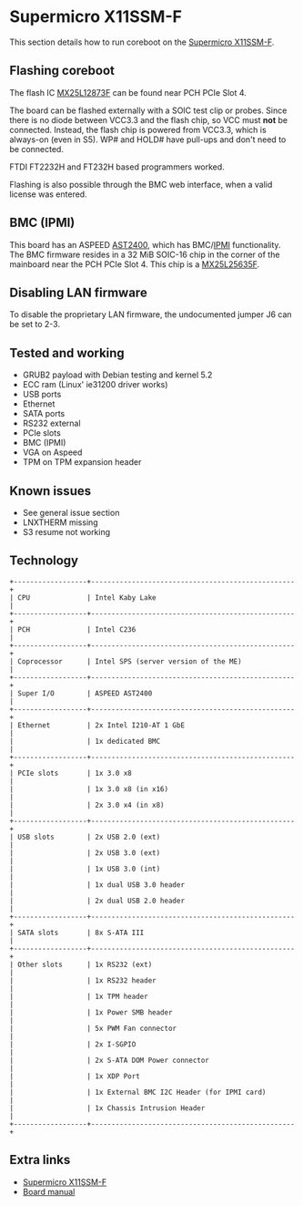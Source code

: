 # Supermicro X11SSM-F

This section details how to run coreboot on the [Supermicro X11SSM-F].

## Flashing coreboot

The flash IC [MX25L12873F] can be found near PCH PCIe Slot 4.

The board can be flashed externally with a SOIC test clip or probes. Since
there is no diode between VCC3.3 and the flash chip, so VCC must **not** be
connected. Instead, the flash chip is powered from VCC3.3, which is always-on
(even in S5). WP# and HOLD# have pull-ups and don't need to be connected.

FTDI FT2232H and FT232H based programmers worked.

Flashing is also possible through the BMC web interface, when a valid license was entered.

## BMC (IPMI)

This board has an ASPEED [AST2400], which has BMC/[IPMI] functionality. The BMC firmware resides in a
32 MiB SOIC-16 chip in the corner of the mainboard near the PCH PCIe Slot 4. This chip is a
[MX25L25635F].

## Disabling LAN firmware

To disable the proprietary LAN firmware, the undocumented jumper J6 can be set to 2-3.

## Tested and working

- GRUB2 payload with Debian testing and kernel 5.2
- ECC ram (Linux' ie31200 driver works)
- USB ports
- Ethernet
- SATA ports
- RS232 external
- PCIe slots
- BMC (IPMI)
- VGA on Aspeed
- TPM on TPM expansion header

## Known issues

- See general issue section
- LNXTHERM missing
- S3 resume not working

## Technology

```eval_rst
+------------------+--------------------------------------------------+
| CPU              | Intel Kaby Lake                                  |
+------------------+--------------------------------------------------+
| PCH              | Intel C236                                       |
+------------------+--------------------------------------------------+
| Coprocessor      | Intel SPS (server version of the ME)             |
+------------------+--------------------------------------------------+
| Super I/O        | ASPEED AST2400                                   |
+------------------+--------------------------------------------------+
| Ethernet         | 2x Intel I210-AT 1 GbE                           |
|                  | 1x dedicated BMC                                 |
+------------------+--------------------------------------------------+
| PCIe slots       | 1x 3.0 x8                                        |
|                  | 1x 3.0 x8 (in x16)                               |
|                  | 2x 3.0 x4 (in x8)                                |
+------------------+--------------------------------------------------+
| USB slots        | 2x USB 2.0 (ext)                                 |
|                  | 2x USB 3.0 (ext)                                 |
|                  | 1x USB 3.0 (int)                                 |
|                  | 1x dual USB 3.0 header                           |
|                  | 2x dual USB 2.0 header                           |
+------------------+--------------------------------------------------+
| SATA slots       | 8x S-ATA III                                     |
+------------------+--------------------------------------------------+
| Other slots      | 1x RS232 (ext)                                   |
|                  | 1x RS232 header                                  |
|                  | 1x TPM header                                    |
|                  | 1x Power SMB header                              |
|                  | 5x PWM Fan connector                             |
|                  | 2x I-SGPIO                                       |
|                  | 2x S-ATA DOM Power connector                     |
|                  | 1x XDP Port                                      |
|                  | 1x External BMC I2C Header (for IPMI card)       |
|                  | 1x Chassis Intrusion Header                      |
+------------------+--------------------------------------------------+
```

## Extra links

- [Supermicro X11SSM-F]
- [Board manual]

[Supermicro X11SSM-F]: https://www.supermicro.com/en/products/motherboard/X11SSM-F
[Board manual]: https://www.supermicro.com/manuals/motherboard/C236/MNL-1785.pdf
[AST2400]: https://www.aspeedtech.com/products.php?fPath=20&rId=376
[IPMI]: ../../../../drivers/ipmi_kcs.md
[MX25L25635F]: https://media.digikey.com/pdf/Data%20Sheets/Macronix/MX25L25635F.pdf
[MX25L12873F]: https://media.digikey.com/pdf/Data%20Sheets/Macronix/MX25L12873F.pdf
